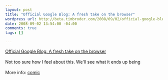 ```yaml
--- 
layout: post
title: "Official Google Blog: A fresh take on the browser"
wordpress_url: http://beta.timbroder.com/2008/09/02/official-google-blog-a-fresh-take-on-the-browser/
date: 2008-09-02 13:54:00 -04:00
comments: true
tags: []

---
```

<a href="http://googleblog.blogspot.com/2008/09/fresh-take-on-browser.html">Official Google Blog: A fresh take on the browser</a><br /><br />
Not too sure how I feel about this. We'll see what it ends up being<br /><br />
More info: <a href="http://www.google.com/googlebooks/chrome/index.html">comic</a>
